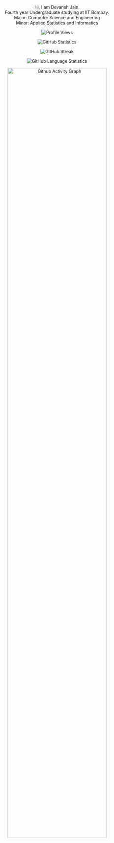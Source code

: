 <p align="center"> Hi, I am Devansh Jain. <br> Fourth year Undergraduate studying at IIT Bombay. <br> Major: Computer Science and Engineering <br> Minor: Applied Statistics and Informatics </p>

<p align="center">
  <img alt="Profile Views" src="https://komarev.com/ghpvc/?username=devansh-dvj&style=plastic&color=blueviolet"/>
</p>

<p align="center">
  <img alt="GitHub Statistics" src="https://github-readme-stats.vercel.app/api?username=devansh-dvj&count_private=true&show_icons=true&theme=dracula&include_all_commits=true">
</p>

<p align="center">
  <img alt="GitHub Streak" src="http://github-readme-streak-stats.herokuapp.com?user=devansh-dvj&theme=dracula">
</p>

<p align="center">
  <img alt="GitHub Language Statistics" src="https://github-readme-stats.vercel.app/api/top-langs/?username=devansh-dvj&layout=compact&theme=dracula&langs_count=10&hide=html,objective-c,jupyter%20notebook,scss">
</p>

<p align="center">
  <img alt="Github Activity Graph" src="https://github-readme-activity-graph.vercel.app/graph?username=devansh-dvj&theme=dracula&area=true" width=80%>
</p>

